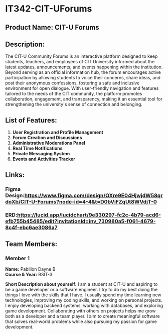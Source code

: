 # IT342-CIT-UForums
## Product Name: CIT-U Forums
## Description:
The CIT-U Community Forums is an interactive platform designed to keep students, teachers, and employees of CIT University informed about the latest updates, announcements, and events happening within the institution. Beyond serving as an official information hub, the forum encourages active participation by allowing students to voice their concerns, share ideas, and post their anonymous confessions, fostering a safe and inclusive environment for open dialogue. With user-friendly navigation and features tailored to the needs of the CIT community, the platform promotes collaboration, engagement, and transparency, making it an essential tool for strengthening the university's sense of connection and belonging.
## List of Features:
 1. **User Registration and Profile Management**
 2. **Forum Creation and Discussions**
 3. **Administrative Moderations Panel**
 4. **Real Time Notifications**
 5. **Private Messaging System**
 6. **Events and Activities Tracker**
## Links:
### Figma Design:https://www.figma.com/design/OXre9E04HjwjdW58qrdoXb/CIT-U-Forums?node-id=4-4&t=D0bViFZqUt8WVdjT-0
### ERD:https://lucid.app/lucidchart/9e330297-fc2c-4b79-acd6-efb755b45485/edit?invitationId=inv_730980a5-f061-4679-8c4f-ebc6ae3086a7





## Team Members:
### Member 1
**Name:** Pabillon Dayne B  
**Course & Year:** BSIT-3

**Short Description about yourself:**
I am a student at CIT-U and aspiring to be a game developer or a software engineer. 
I try to do my best doing the things I love with the skills that I have. 
I usually spend my time learning new technologies, improving my coding skills, and working on personal projects.
I enjoy developing backend systems, working with databases, and exploring game development. 
Collaborating with others on projects helps me grow both as a developer and a team player.
I aim to create meaningful software that solves real-world problems while also pursuing my passion for game development.

